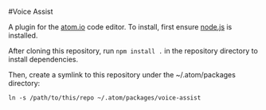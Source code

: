 #Voice Assist

A plugin for the [atom.io](https://atom.io) code editor. To install, first ensure [node.js](https://nodejs.org) is installed.

After cloning this repository, run `npm install .` in the repository directory to install dependencies.

Then, create a symlink to this repository under the ~/.atom/packages directory:
```
ln -s /path/to/this/repo ~/.atom/packages/voice-assist
```
